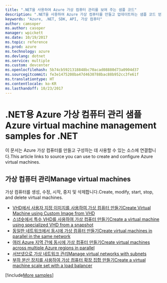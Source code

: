```yaml
---
title: ".NET을 사용하여 Azure 가상 컴퓨터 관리를 보여 주는 샘플 코드"
description: ".NET을 사용하여 Azure 가상 컴퓨터를 만들고 업데이트하는 샘플 코드 얻기"
keywords: "Azure, .NET, SDK, API, 가상 컴퓨터"
author: camsoper
ms.author: casoper
manager: wpickett
ms.date: 10/19/2017
ms.topic: reference
ms.prod: azure
ms.technology: azure
ms.devlang: dotnet
ms.service: multiple
ms.custom: devcenter
ms.openlocfilehash: 5b74cb5921318848bc70acad08880d73a0904d37
ms.sourcegitcommit: fe3e1475208ba47d4630788bac88b952cc3fe61f
ms.translationtype: HT
ms.contentlocale: ko-KR
ms.lasthandoff: 10/23/2017
---
```

# <a name="azure-virtual-machine-management-samples-for-net"></a><span data-ttu-id="01fc2-104">.NET용 Azure 가상 컴퓨터 관리 샘플</span><span class="sxs-lookup"><span data-stu-id="01fc2-104">Azure virtual machine management samples for .NET</span></span>

<span data-ttu-id="01fc2-105">이 문서는 Azure 가상 컴퓨터를 만들고 구성하는 데 사용할 수 있는 소스에 연결합니다.</span><span class="sxs-lookup"><span data-stu-id="01fc2-105">This article links to source you can use to create and configure Azure virtual machines.</span></span>

## <a name="manage-virtual-machines"></a><span data-ttu-id="01fc2-106">가상 컴퓨터 관리</span><span class="sxs-lookup"><span data-stu-id="01fc2-106">Manage virtual machines</span></span>

<span data-ttu-id="01fc2-107">가상 컴퓨터를 생성, 수정, 시작, 중지 및 삭제합니다.</span><span class="sxs-lookup"><span data-stu-id="01fc2-107">Create, modify, start, stop, and delete virtual machines.</span></span>

* [<span data-ttu-id="01fc2-108">VHD에서 사용자 지정 이미지를 사용하여 가상 컴퓨터 만들기</span><span class="sxs-lookup"><span data-stu-id="01fc2-108">Create Virtual Machine using Custom Image from VHD</span></span>](https://github.com/Azure-Samples/managed-disk-dotnet-create-virtual-machine-using-custom-image-from-VHD)
* [<span data-ttu-id="01fc2-109">스냅숏에서 특수 VHD를 사용하여 가상 컴퓨터 만들기</span><span class="sxs-lookup"><span data-stu-id="01fc2-109">Create a virtual machine using specialized VHD from a snapshot</span></span>](https://github.com/Azure-Samples/managed-disk-dotnet-create-virtual-machine-using-specialized-disk-from-snapshot)
* [<span data-ttu-id="01fc2-110">동일한 네트워크에서 동시에 가상 컴퓨터 만들기</span><span class="sxs-lookup"><span data-stu-id="01fc2-110">Create virtual machines in parallel in the same network</span></span>](https://github.com/Azure-Samples/compute-dotnet-manage-virtual-machines-with-network-in-parallel)
* [<span data-ttu-id="01fc2-111">여러 Azure 지역 간에 동시에 가상 컴퓨터 만들기</span><span class="sxs-lookup"><span data-stu-id="01fc2-111">Create virtual machines across multiple Azure regions in parallel</span></span>](https://github.com/Azure-Samples/compute-dotnet-create-virtual-machines-across-regions-in-parallel)
* [<span data-ttu-id="01fc2-112">서브넷으로 가상 네트워크 관리</span><span class="sxs-lookup"><span data-stu-id="01fc2-112">Manage virtual networks with subnets</span></span>](https://github.com/Azure-Samples/network-dotnet-manage-virtual-network)
* [<span data-ttu-id="01fc2-113">부하 분산 장치를 사용하여 가상 컴퓨터 확장 집합 만들기</span><span class="sxs-lookup"><span data-stu-id="01fc2-113">Create a virtual machine scale set with a load balancer</span></span>](https://github.com/Azure-Samples/compute-dotnet-manage-virtual-machine-scale-sets)

[!include[More samples](includes/more-samples.md)]
